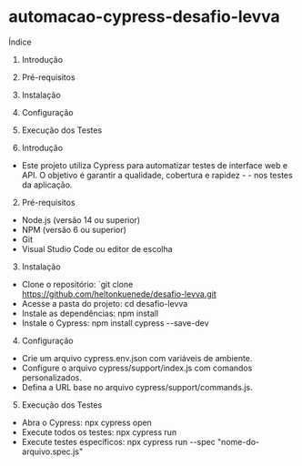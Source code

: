 # automacao-cypress-desafio-levva

Índice

1. Introdução
2. Pré-requisitos
3. Instalação
4. Configuração
5. Execução dos Testes

1. Introdução

- Este projeto utiliza Cypress para automatizar testes de interface web e API. O objetivo é garantir a qualidade, cobertura e rapidez - - nos testes da aplicação.

2. Pré-requisitos

- Node.js (versão 14 ou superior)
- NPM (versão 6 ou superior)
- Git
- Visual Studio Code ou editor de escolha

3. Instalação

- Clone o repositório: `git clone https://github.com/heltonkuenede/desafio-levva.git
- Acesse a pasta do projeto: cd desafio-levva
- Instale as dependências: npm install
- Instale o Cypress: npm install cypress --save-dev

4. Configuração

- Crie um arquivo cypress.env.json com variáveis de ambiente.
- Configure o arquivo cypress/support/index.js com comandos personalizados.
- Defina a URL base no arquivo cypress/support/commands.js.

5. Execução dos Testes

- Abra o Cypress: npx cypress open
- Execute todos os testes: npx cypress run
- Execute testes específicos: npx cypress run --spec "nome-do-arquivo.spec.js"